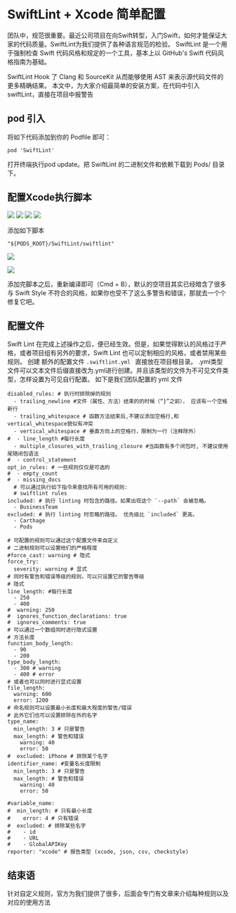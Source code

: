 # SwiftLint + Xcode 简单配置
团队中，规范很重要。最近公司项目在向Swift转型，入门Swift，如何才能保证大家的代码质量。SwiftLint为我们提供了各种语言规范的检验。
SwiftLint 是一个用于强制检查 Swift 代码风格和规定的一个工具，基本上以 GitHub's Swift 代码风格指南为基础。

SwiftLint Hook 了 Clang 和 SourceKit 从而能够使用 AST 来表示源代码文件的更多精确结果。
本文中，为大家介绍最简单的安装方案，在代码中引入swiftLint，直接在项目中报警告
## pod 引入
将如下代码添加到你的 Podfile 即可：

```
pod 'SwiftLint'
```
打开终端执行pod update。把 SwiftLint 的二进制文件和依赖下载到 Pods/ 目录下。
## 配置Xcode执行脚本

![](http://github.com/viz323/VIZImages/raw/master/SwfitLintXcode/15845255240323.jpg
)
![](media/15845238106270/15845255240323.jpg)
![](http://github.com/viz323/VIZImages/raw/master/SwfitLintXcode/15845255240323.jpg
)
![](media/15845238106270/15845255549345.jpg)

添加如下脚本

```
"${PODS_ROOT}/SwiftLint/swiftlint"
```
![](http://github.com/viz323/VIZImages/raw/master/SwfitLintXcode/15845256406042.jpg
)

![](media/15845238106270/15845256406042.jpg)

添加完脚本之后，重新编译即可（Cmd + B），默认的空项目其实已经暗含了很多与 Swift Style 不符合的风格，如果你也受不了这么多警告和错误，那就去一个个修复它吧。


## 配置文件
Swift Lint 在完成上述操作之后，便已经生效。但是，如果觉得默认的风格过于严格，或者项目组有另外的要求，Swift Lint 也可以定制相应的风格，或者禁用某些规则。
创建 额外的配置文件 `.swiftlint.yml ` 直接放在项目根目录。
 .yml类型文件可以文本文件后缀直接改为.yml进行创建。并且该类型的文件为不可见文件类型，怎样设置为可见自行配置。
 如下是我们团队配置的  yml 文件
 
```
disabled_rules: # 执行时排除掉的规则
  - trailing_newline #文件（属性、方法）结束的的时候（“}”之前）， 应该有一个空格新行
  - trailing_whitespace # 函数方法结束后,不建议添加空格行,和vertical_whitespace貌似有冲突
  - vertical_whitespace # 垂直方向上的空格行，限制为一行（注释除外）
#  - line_length #每行长度
  - multiple_closures_with_trailing_closure #当函数有多个闭包时, 不建议使用尾随闭包语法
#  - control_statement
opt_in_rules: # 一些规则仅仅是可选的
#  - empty_count
#  - missing_docs
  # 可以通过执行如下指令来查找所有可用的规则:
  # swiftlint rules
included: # 执行 linting 时包含的路径。如果出现这个 `--path` 会被忽略。
  - BusinessTeam
excluded: # 执行 linting 时忽略的路径。 优先级比 `included` 更高。
  - Carthage
  - Pods

# 可配置的规则可以通过这个配置文件来自定义
# 二进制规则可以设置他们的严格程度
#force_cast: warning # 隐式
force_try:
  severity: warning # 显式
# 同时有警告和错误等级的规则，可以只设置它的警告等级
# 隐式
line_length: #每行长度
  - 250
  - 400
#  warning: 250
#  ignores_function_declarations: true
#  ignores_comments: true
# 可以通过一个数组同时进行隐式设置
# 方法长度
function_body_length:
  - 90
  - 200
type_body_length:
  - 300 # warning
  - 400 # error
# 或者也可以同时进行显式设置
file_length:
  warning: 600
  error: 1200
# 命名规则可以设置最小长度和最大程度的警告/错误
# 此外它们也可以设置排除在外的名字
type_name:
  min_length: 3 # 只是警告
  max_length: # 警告和错误
    warning: 40
    error: 50
#  excluded: iPhone # 排除某个名字
identifier_name: #变量名长度限制
  min_length: 3 # 只是警告
  max_length: # 警告和错误
    warning: 40
    error: 50

#variable_name:
#  min_length: # 只有最小长度
#    error: 4 # 只有错误
#  excluded: # 排除某些名字
#    - id
#    - URL
#    - GlobalAPIKey
reporter: "xcode" # 报告类型 (xcode, json, csv, checkstyle)

```

## 结束语
针对自定义规则，官方为我们提供了很多，后面会专门有文章来介绍每种规则以及对应的使用方法